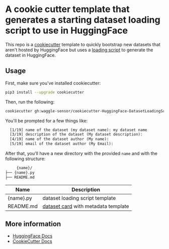# A cookie cutter template that generates a starting dataset loading script to use in HuggingFace

This repo is a [cookiecutter](https://github.com/cookiecutter/cookiecutter) template to quickly bootstrap new datasets that aren't hosted by HuggingFace but uses a [loading script](https://huggingface.co/docs/datasets/main/en/dataset_script) to generate the dataset in HuggingFace.

## Usage

First, make sure you've installed cookiecutter:

```sh
pip3 install --upgrade cookiecutter
```

Then, run the following:

```sh
cookiecutter gh:waggle-sensor/cookiecutter-HuggingFace-DatasetLoadingScript
```

You'll be prompted for a few things like:

```txt
  [1/19] name of the dataset (my dataset name): my dataset name
  [3/19] description of the dataset (My dataset description):
  [4/19] name of the dataset author (My name):
  [5/19] email of the dataset author (My Email):
```

After that, you'll have a new directory with the provided `name` and with the following structure:

```txt
     {name}/
├── {name}.py
├── README.md
```

| Name | Description |
|------|-------------|
| {name}.py | dataset loading script template |
| README.md | [dataset card](https://huggingface.co/docs/datasets/v2.14.4/en/dataset_card) with metadata template|


## More information

- [HuggingFace Docs](https://huggingface.co/docs)
- [CookieCutter Docs](https://cookiecutter.readthedocs.io/en/stable/README.html)
